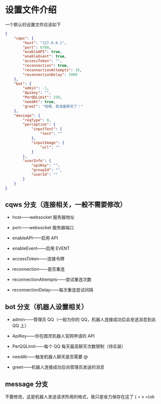 # 设置文件介绍

一个默认的设置文件应该如下

``` json
{
    "cqws": {
        "host": "127.0.0.1",
        "port": 6700,
        "enableAPI": true,
        "enableEvent": true,
        "accessToken": "",
        "reconnection": true,
        "reconnectionAttempts": 10,
        "reconnectionDelay": 5000
    },
    "bot": {
        "admin": -1,
        "Apikey": "",
        "PerQQLimit": 250,
        "needAt": true,
        "greet": "哈喽，我准备聊天了！"
    },
    "message": {
        "reqType": 0,
        "perception": {
            "inputText": {
                "text": ""
            },
            "inputImage": {
                "url": ""
            }
        },
        "userInfo": {
            "apiKey": "",
            "groupId": "",
            "userId": ""
        }
    }
}
```

## cqws 分支（连接相关，一般不需要修改）

- host——websocket 服务器地址

- port——websocket 服务器端口

- enableAPI——启用 API

- enableEvent——启用 EVENT

- accessToken——连接令牌

- reconnection——是否重连

- reconnectionAttempts——尝试重连次数

- reconnectionDelay——每次重连尝试间隔

## bot 分支（机器人设置相关）

- admin——管理员 QQ（一般为你的 QQ，机器人连接成功后会发送消息到此 QQ 上）

- ApiKey——你在图灵机器人官网申请的 API

- PerQQLimit——每个 QQ 每天最高聊天次数限制（待实装）

- needAt——触发机器人聊天是否需要 @

- greet——机器人连接成功后向管理员发送的消息

## message 分支

不要修改，这是机器人发送请求所用的格式，我只是省力保存在这了 ( = v =)ok
